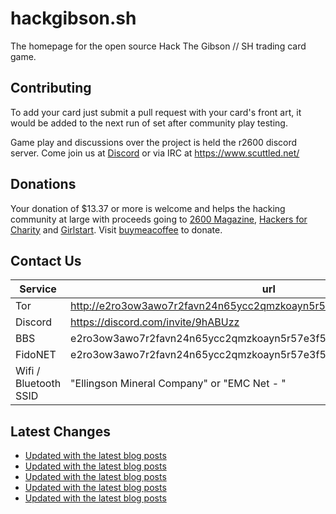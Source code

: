 # hackgibson.sh
The homepage for the open source Hack The Gibson // SH trading card game.


## Contributing

To add your card just submit a pull request with your card's front art, it would be added to the next run of set after community play testing.

Game play and discussions over the project is held the r2600 discord server. Come join us at [Discord](https://discord.com/invite/9hABUzz) or via IRC at https://www.scuttled.net/


## Donations

Your donation of $13.37 or more is welcome and helps the hacking community at large with proceeds going to [2600 Magazine](https://2600.com/), [Hackers for Charity](https://hackersforcharity.org) and [Girlstart](https://girlstart.org).  Visit [buymeacoffee](https://www.buymeacoffee.com/hackgibson.sh) to donate.


## Contact Us

Service | url
-|-
Tor | http://e2ro3ow3awo7r2favn24n65ycc2qmzkoayn5r57e3f56nvjwdcgg32ad.onion
Discord | https://discord.com/invite/9hABUzz
BBS | e2ro3ow3awo7r2favn24n65ycc2qmzkoayn5r57e3f56nvjwdcgg32ad.onion:23
FidoNET | e2ro3ow3awo7r2favn24n65ycc2qmzkoayn5r57e3f56nvjwdcgg32ad.onion:24554
Wifi / Bluetooth SSID | "Ellingson Mineral Company" or "EMC Net - <fidonet address>"

## Latest Changes
<!-- BLOG-POST-LIST:START -->
- [Updated with the latest blog posts](https://github.com/DFW2600/hackgibson.sh/commit/00b458a2b748d7cc541dd01b724e56b5a149dceb)
- [Updated with the latest blog posts](https://github.com/DFW2600/hackgibson.sh/commit/987c148fb242a84ad8201d2f5b90f064eee11792)
- [Updated with the latest blog posts](https://github.com/DFW2600/hackgibson.sh/commit/bbe22f941006375c1dbbcd0b9c27dd46f44ba070)
- [Updated with the latest blog posts](https://github.com/DFW2600/hackgibson.sh/commit/af9e4422d658647ef13d56f8d3c739556958e45f)
- [Updated with the latest blog posts](https://github.com/DFW2600/hackgibson.sh/commit/4ed4753bbb7eabbfc71a5e6929b6ff2371158f5a)
<!-- BLOG-POST-LIST:END -->
